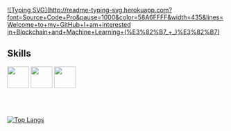 [![Typing SVG](http://readme-typing-svg.herokuapp.com?font=Source+Code+Pro&pause=1000&color=58A6FFFF&width=435&lines=Welcome+to+my+GitHub+I+am+interested in+Blockchain+and+Machine+Learning+(%E3%82%B7_+_)%E3%82%B7)](https://git.io/typing-svg)
## Skills 
<img style="width:50px;" src="https://cdn.jsdelivr.net/gh/devicons/devicon/icons/python/python-original.svg" /> <img style="width:50px;" src="https://cdn.jsdelivr.net/gh/devicons/devicon/icons/bash/bash-original.svg" /> <img style="width:50px;" src="https://cdn.jsdelivr.net/gh/devicons/devicon/icons/git/git-original.svg" />

<br>
<br>


[![Top Langs](https://github-readme-stats.vercel.app/api/top-langs/?username=danielto1404&layout=compact)](https://github.com/anuraghazra/github-readme-stats)
          
          
          
